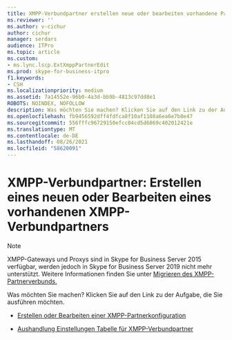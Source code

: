 ```yaml
---
title: XMPP-Verbundpartner erstellen neue oder bearbeiten vorhandene Partner
ms.reviewer: ''
ms.author: v-cichur
author: cichur
manager: serdars
audience: ITPro
ms.topic: article
ms.custom:
- ms.lync.lscp.ExtXmppPartnerEdit
ms.prod: skype-for-business-itpro
f1.keywords:
- CSH
ms.localizationpriority: medium
ms.assetid: 7a14552e-96b0-4a3d-bb9b-4813c97dd8e1
ROBOTS: NOINDEX, NOFOLLOW
description: Was möchten Sie machen? Klicken Sie auf den Link zu der Aufgabe, die Sie ausführen möchten.
ms.openlocfilehash: fb9456592dff4fdfca8f10af1108a6ea6e7b0e47
ms.sourcegitcommit: 556fffc96729150efcc04cd5d6069c402012421e
ms.translationtype: MT
ms.contentlocale: de-DE
ms.lasthandoff: 08/26/2021
ms.locfileid: "58620091"
---
```

# <a name="xmpp-federated-partners-create-new-or-edit-existing"></a>XMPP-Verbundpartner: Erstellen eines neuen oder Bearbeiten eines vorhandenen XMPP-Verbundpartners

> [!NOTE]
> XMPP-Gateways und Proxys sind in Skype for Business Server 2015 verfügbar, werden jedoch in Skype for Business Server 2019 nicht mehr unterstützt. Weitere Informationen finden Sie unter [Migrieren des XMPP-Partnerverbunds.](../../../../SfBServer2019/migration/migrating-xmpp-federation.md)

Was möchten Sie machen? Klicken Sie auf den Link zu der Aufgabe, die Sie ausführen möchten.

- [Erstellen oder Bearbeiten einer XMPP-Partnerkonfiguration](/previous-versions/office/lync-server-2013/lync-server-2013-create-or-edit-xmpp-partner-configuration)

- [Aushandlung Einstellungen Tabelle für XMPP-Verbundpartner](/previous-versions/office/lync-server-2013/lync-server-2013-negotiation-settings-for-xmpp-federated-partners)